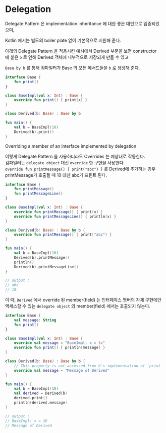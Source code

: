 # Delegation

Delegate Pattern 은 implementation inheritance 에 대한 좋은 대안으로 입증되었으며, 

Kotlin 에서는 별도의 boiler plate 없이 기본적으로 지원해 준다.

아래의 Delegate Pattern 을 적용시킨 예시에서 Derived 부분을 보면 constructor 에 붙은 `b` 로 인해 Derived 객체에 내부적으로 저장되게 만들 수 있고

`Base by b` 를 통해 컴파일러가 Base 의 모든 메서드들을 `b` 로 생성해 준다.

``` kotlin
interface Base {
    fun print()
}

class BaseImpl(val x: Int) : Base {
    override fun print() { print(x) }
}

class Derived(b: Base) : Base by b

fun main() {
    val b = BaseImpl(10)
    Derived(b).print()
}
```

Overriding a member of an interface implemented by delegation

이렇게 Delegate Pattern 을 사용하더라도 Overrides 는 예상대로 작동한다.  
컴파일러는 `delegate object` 대신 `override` 한 구현을 사용한다.  
`override fun printMessage() { print("abc") }` 를 Derived에 추가하는 경우 printMessage가 호출될 때 10 대신 abc가 프린트 된다.

```kotlin
interface Base {
    fun printMessage()
    fun printMessageLine()
}

class BaseImpl(val x: Int) : Base {
    override fun printMessage() { print(x) }
    override fun printMessageLine() { println(x) }
}

class Derived(b: Base) : Base by b {
    override fun printMessage() { print("abc") }
}

fun main() {
    val b = BaseImpl(10)
    Derived(b).printMessage()
    println()
    Derived(b).printMessageLine()
}

// output :
// abc
// 10
```

이 때, `Derived` 에서 override 된 member(field) 는 인터페이스 멤버의 자체 구현에만 액세스할 수 있는 `delegate object` 의 member(field) 에서는 호출되지 않는다.

```kotlin
interface Base {
    val message: String
    fun print()
}

class BaseImpl(val x: Int) : Base {
    override val message = "BaseImpl: x = $x"
    override fun print() { println(message) }
}

class Derived(b: Base) : Base by b {
    // This property is not accessed from b's implementation of `print`
    override val message = "Message of Derived"
}

fun main() {
    val b = BaseImpl(10)
    val derived = Derived(b)
    derived.print()
    println(derived.message)
}

// output : 
// BaseImpl: x = 10
// Message of Derived
```
